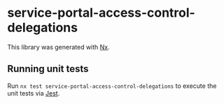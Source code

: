 # service-portal-access-control-delegations

This library was generated with [Nx](https://nx.dev).

## Running unit tests

Run `nx test service-portal-access-control-delegations` to execute the unit tests via [Jest](https://jestjs.io).
